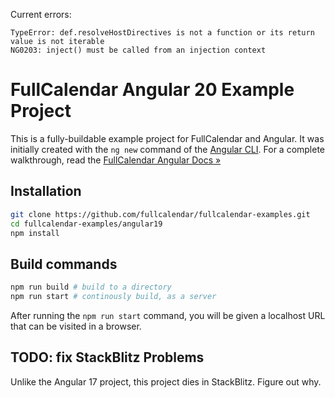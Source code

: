 
Current errors:

```
TypeError: def.resolveHostDirectives is not a function or its return value is not iterable
NG0203: inject() must be called from an injection context
```

# FullCalendar Angular 20 Example Project

This is a fully-buildable example project for FullCalendar and Angular. It was initially created with the `ng new` command of the [Angular CLI](https://angular.io/cli). For a complete walkthrough, read the [FullCalendar Angular Docs &raquo;](https://fullcalendar.io/docs/angular)

## Installation

```bash
git clone https://github.com/fullcalendar/fullcalendar-examples.git
cd fullcalendar-examples/angular19
npm install
```

## Build commands

```bash
npm run build # build to a directory
npm run start # continously build, as a server
```

After running the `npm run start` command, you will be given a localhost URL that can be visited in a browser.

## TODO: fix StackBlitz Problems

Unlike the Angular 17 project, this project dies in StackBlitz. Figure out why.
